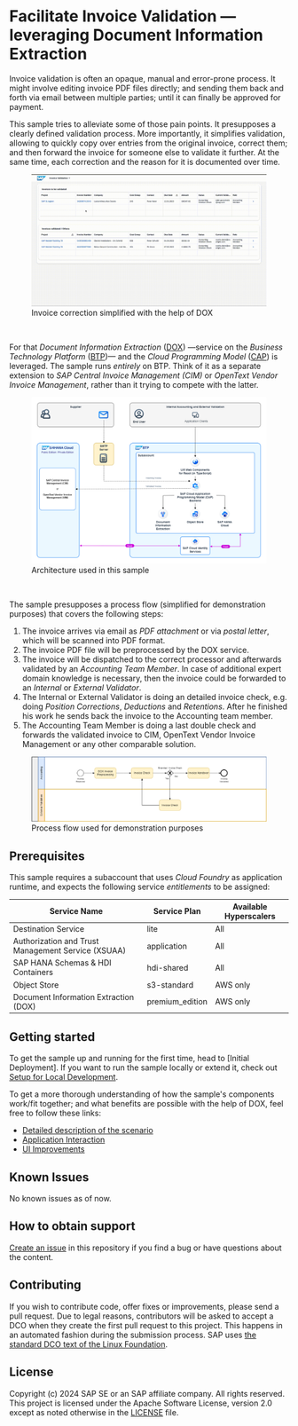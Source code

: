 # Facilitate Invoice Validation — leveraging Document Information Extraction
<!--- Register repository https://api.reuse.software/register, then add REUSE badge:
[![REUSE status](https://api.reuse.software/badge/github.com/SAP-samples/REPO-NAME)](https://api.reuse.software/info/github.com/SAP-samples/REPO-NAME)
-->
Invoice validation is often an opaque, manual and error-prone process. It might involve editing invoice PDF files directly; and sending them back and forth via email between multiple parties;
until it can finally be approved for payment.

This sample tries to alleviate some of those pain points. It presupposes a clearly defined validation process. More importantly,
it simplifies validation, allowing to quickly copy over entries from the original invoice, correct them; and then forward the invoice for someone else
to validate it further. At the same time, each correction and the reason for it is documented over time.

<figure>
  <img
  src="./docs/tutorial/1-intro/images/with_dox_service.gif"
  alt="benefits of DOX">
  <figcaption>Invoice correction simplified with the help of DOX</figcaption>
</figure>
</br>

For that _Document Information Extraction_ ([DOX](https://help.sap.com/docs/document-information-extraction/document-information-extraction/what-is-document-information-extraction?locale=en-US))
—service on the _Business Technology Platform_ ([BTP](https://help.sap.com/docs/btp/sap-business-technology-platform/sap-business-technology-platform?locale=en-US))—
and the _Cloud Programming Model_ ([CAP](https://cap.cloud.sap/docs/)) is leveraged. The sample runs _entirely_ on BTP. Think of it as a separate extension to _SAP Central Invoice Management (CIM)_
or _OpenText Vendor Invoice Management_, rather than it trying to compete with the latter.

<figure>
  <img
  src="./docs/tutorial/1-intro/images/Solution_Diagram.png"
  alt="architecture diagram">
  <figcaption>Architecture used in this sample</figcaption>
</figure>
</br>

The sample presupposes a process flow (simplified for demonstration purposes) that covers the following steps:
1. The invoice arrives via email as _PDF attachment_ or via _postal letter_, which will be scanned into PDF format.
2. The invoice PDF file will be preprocessed by the DOX service.
3. The invoice will be dispatched to the correct processor and afterwards validated by an _Accounting Team Member_. In case of additional expert domain knowledge is necessary, then the invoice could be forwarded to an _Internal_ or _External Validator_.
4. The Internal or External Validator is doing an detailed invoice check, e.g. doing _Position Corrections_, _Deductions_ and _Retentions_. After he finished his work he sends back the invoice to the Accounting team member.
5. The Accounting Team Member is doing a last double check and forwards the validated invoice to CIM, OpenText Vendor Invoice Management or any other comparable solution.

<figure>
  <img
  src="./docs/tutorial/1-intro/images/Process_Flow.png"
  alt="Process flow">
  <figcaption>Process flow used for demonstration purposes</figcaption>
</figure>

## Prerequisites

This sample requires a subaccount that uses _Cloud Foundry_ as application runtime, and expects the following service _entitlements_ to be assigned:

Service Name | Service Plan | Available Hyperscalers
--- | --- |  ---
Destination Service | lite | All
Authorization and Trust Management Service (XSUAA) | application | All
SAP HANA Schemas & HDI Containers | hdi-shared | All
Object Store | s3-standard | AWS only
Document Information Extraction (DOX) | premium_edition | AWS only

## Getting started
To get the sample up and running for the first time, head to [Initial Deployment]. If you want to run the sample locally or extend it,
check out [Setup for Local Development](./docs/tutorial/2-setup/DevSetup.md).

To get a more thorough understanding of how the sample's components work/fit together; and what benefits are possible with the help of DOX,
feel free to follow these links:
- [Detailed description of the scenario](./docs/tutorial/1-intro/1-Scenario.md)
- [Application Interaction](./docs/tutorial/1-intro/1-Scenario.md)
- [UI Improvements](./docs/tutorial/1-intro/1-Scenario.md)

## Known Issues
No known issues as of now.

## How to obtain support
[Create an issue](https://github.com/SAP-samples/<repository-name>/issues) in this repository if you find a bug or have questions about the content.
 
## Contributing
If you wish to contribute code, offer fixes or improvements, please send a pull request. Due to legal reasons, contributors will be asked to accept a DCO when they create the first pull request to this project. This happens in an automated fashion during the submission process. SAP uses [the standard DCO text of the Linux Foundation](https://developercertificate.org/).

## License
Copyright (c) 2024 SAP SE or an SAP affiliate company. All rights reserved. This project is licensed under the Apache Software License, version 2.0 except as noted otherwise in the [LICENSE](LICENSE) file.
